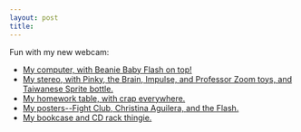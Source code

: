 ```yaml
---
layout: post
title: 
---
```


Fun with my new webcam:

<ul>
<li>
<a href="room1.jpg">My computer, with Beanie Baby Flash on top!</a>

<li>
<a href="room2.jpg">My stereo, with Pinky, the Brain, Impulse, and Professor Zoom toys, and Taiwanese Sprite bottle.</a>

<li>
<a href="room3.jpg">My homework table, with crap everywhere.</a>

<li>
<a href="room4.jpg">My posters--Fight Club, Christina Aguilera, and the Flash.</a>

<li>
<a href="room5.jpg">My bookcase and CD rack thingie.</a>

</ul>
